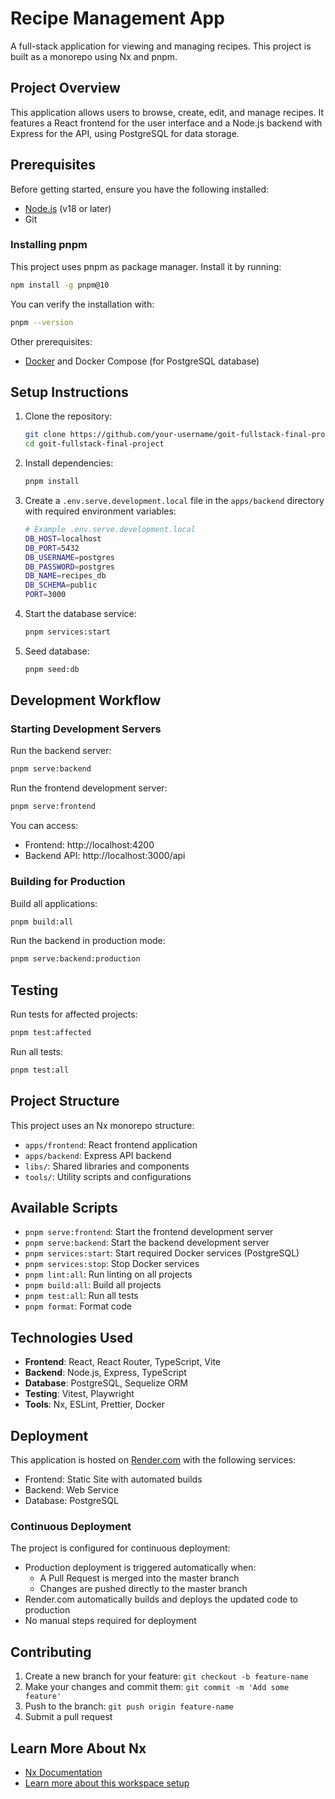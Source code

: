 # Recipe Management App

A full-stack application for viewing and managing recipes. This project is built as a monorepo using Nx and pnpm.

## Project Overview

This application allows users to browse, create, edit, and manage recipes. It features a React frontend for the user interface and a Node.js backend with Express for the API, using PostgreSQL for data storage.

## Prerequisites

Before getting started, ensure you have the following installed:

- [Node.js](https://nodejs.org/) (v18 or later)
- Git

### Installing pnpm

This project uses pnpm as package manager. Install it by running:

```sh
npm install -g pnpm@10
```

You can verify the installation with:
```sh
pnpm --version
```

Other prerequisites:
- [Docker](https://www.docker.com/) and Docker Compose (for PostgreSQL database)

## Setup Instructions

1. Clone the repository:
   ```sh
   git clone https://github.com/your-username/goit-fullstack-final-project.git
   cd goit-fullstack-final-project
   ```

2. Install dependencies:
   ```sh
   pnpm install
   ```

3. Create a `.env.serve.development.local` file in the `apps/backend` directory with required environment variables:
   ```sh
   # Example .env.serve.development.local
   DB_HOST=localhost
   DB_PORT=5432
   DB_USERNAME=postgres
   DB_PASSWORD=postgres
   DB_NAME=recipes_db
   DB_SCHEMA=public
   PORT=3000
   ```

4. Start the database service:
   ```sh
   pnpm services:start
   ```

5. Seed database:
   ```sh
   pnpm seed:db
   ```

## Development Workflow

### Starting Development Servers

Run the backend server:
```sh
pnpm serve:backend
```

Run the frontend development server:
```sh
pnpm serve:frontend
```

You can access:
- Frontend: http://localhost:4200
- Backend API: http://localhost:3000/api

### Building for Production

Build all applications:
```sh
pnpm build:all
```

Run the backend in production mode:
```sh
pnpm serve:backend:production
```

## Testing

Run tests for affected projects:
```sh
pnpm test:affected
```

Run all tests:
```sh
pnpm test:all
```

## Project Structure

This project uses an Nx monorepo structure:

- `apps/frontend`: React frontend application
- `apps/backend`: Express API backend
- `libs/`: Shared libraries and components
- `tools/`: Utility scripts and configurations

## Available Scripts

- `pnpm serve:frontend`: Start the frontend development server
- `pnpm serve:backend`: Start the backend development server
- `pnpm services:start`: Start required Docker services (PostgreSQL)
- `pnpm services:stop`: Stop Docker services
- `pnpm lint:all`: Run linting on all projects
- `pnpm build:all`: Build all projects
- `pnpm test:all`: Run all tests
- `pnpm format`: Format code

## Technologies Used

- **Frontend**: React, React Router, TypeScript, Vite
- **Backend**: Node.js, Express, TypeScript
- **Database**: PostgreSQL, Sequelize ORM
- **Testing**: Vitest, Playwright
- **Tools**: Nx, ESLint, Prettier, Docker

## Deployment

This application is hosted on [Render.com](https://render.com) with the following services:
- Frontend: Static Site with automated builds
- Backend: Web Service
- Database: PostgreSQL

### Continuous Deployment

The project is configured for continuous deployment:
- Production deployment is triggered automatically when:
  - A Pull Request is merged into the master branch
  - Changes are pushed directly to the master branch
- Render.com automatically builds and deploys the updated code to production
- No manual steps required for deployment

## Contributing

1. Create a new branch for your feature: `git checkout -b feature-name`
2. Make your changes and commit them: `git commit -m 'Add some feature'`
3. Push to the branch: `git push origin feature-name`
4. Submit a pull request

## Learn More About Nx

- [Nx Documentation](https://nx.dev)
- [Learn more about this workspace setup](https://nx.dev/getting-started/tutorials/react-monorepo-tutorial)
